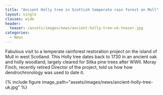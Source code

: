 ```yaml
---
title: "Ancient Holly tree in Scottish temperate rain forest on Mull"
layout: single
classes: wide
header:
  teaser: /assets/images/news/ancient-holly-tree-uk-teaser.jpg
categories:
  - News
---
```


Fabulous visit to a temperate rainforest restoration project on the island of Mull in west Scotland. This Holly tree dates back to 1730 in an ancient oak and holly woodland, largely cleared for Sitka pine trees after WWII.  Moray Finch, recently retired Director of the project, told us how how dendrochronology was used to date it.

{% include figure image_path="assets/images/news/ancient-holly-tree-uk.jpg" %}
